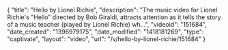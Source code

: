 {
    "title": "Hello by Lionel Richie",
    "description": "The music video for Lionel Richie's \"Hello\" directed by Bob Giraldi, attracts attention as it tells the story of a music teacher (played by Lionel Richie) wh...",
    "videoid": "151684",
    "date_created": "1396979175",
    "date_modified": "1418181269",
    "type": "captivate",
    "layout": "video",
    "url": "\/v\/hello-by-lionel-richie\/151684"
}